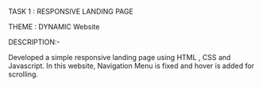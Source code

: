 TASK 1 : RESPONSIVE LANDING PAGE

THEME : DYNAMIC Website

DESCRIPTION:-

Developed a simple responsive landing page using HTML , CSS and Javascript. In this website, Navigation Menu is fixed and hover is added for scrolling.
